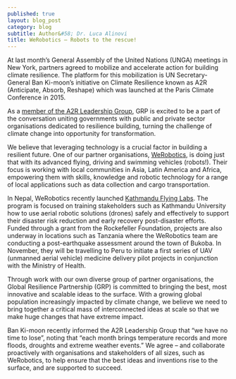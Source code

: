 ```yaml
---
published: true
layout: blog_post
category: blog
subtitle: Author&#58; Dr. Luca Alinovi
title: WeRobotics – Robots to the rescue!
---
```


At last month’s General Assembly of the United Nations (UNGA) meetings in New York, partners agreed to mobilize and accelerate action for building climate resilience. The platform for this mobilization is UN Secretary-General Ban Ki-moon’s initiative on Climate Resilience known as A2R (Anticipate, Absorb, Reshape) which was launched at the Paris Climate Conference in 2015.

As a <a href="http://www.climateactionprogramme.org/press-releases/un_secretary_generals_climate_resilience_initiative_set_to_mobilize_and_acc" target="_blank">member of the A2R Leadership Group</a>, GRP is excited to be a part of the conversation uniting governments with public and private sector organisations dedicated to resilience building, turning the challenge of climate change into opportunity for transformation.


We believe that leveraging technology is a crucial factor in building a resilient future. One of our partner organisations, <a href="http://werobotics.org/" target="_blank">WeRobotics</a>, is doing just that with its advanced flying, driving and swimming vehicles (robots!). Their focus is working with local communities in Asia, Latin America and Africa, empowering them with skills, knowledge and robotic technology for a range of local applications such as data collection and cargo transportation.

In Nepal, WeRobotics recently launched <a href="http://werobotics.org/kathmandu-flying-labs/" target="_blank">Kathmandu Flying Labs</a>. The program is focused on training stakeholders such as Kathmandu University how to use aerial robotic solutions (drones) safely and effectively to support their disaster risk reduction and early recovery post-disaster efforts. Funded through a grant from the Rockefeller Foundation, projects are also underway in locations such as Tanzania where the WeRobotics team are conducting a post-earthquake assessment around the town of Bukoba. In November, they will be travelling to Peru to initiate a first series of UAV (unmanned aerial vehicle) medicine delivery pilot projects in conjunction with the Ministry of Health.

Through work with our own diverse group of partner organisations, the Global Resilience Partnership (GRP) is committed to bringing the best, most innovative and scalable ideas to the surface. With a growing global population increasingly impacted by climate change, we believe we need to bring together a critical mass of interconnected ideas at scale so that we make huge changes that have extreme impact.

Ban Ki-moon recently informed the A2R Leadership Group that “we have no time to lose”, noting that “each month brings temperature records and more floods, droughts and extreme weather events.” We agree – and collaborate proactively with organisations and stakeholders of all sizes, such as WeRobotics, to help ensure that the best ideas and inventions rise to the surface, and are supported to succeed.